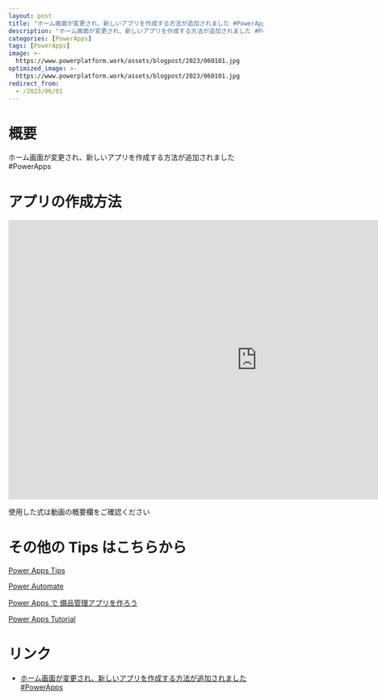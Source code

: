 ```yaml
---
layout: post
title: "ホーム画面が変更され、新しいアプリを作成する方法が追加されました #PowerApps"
description: "ホーム画面が変更され、新しいアプリを作成する方法が追加されました #PowerAppsを動画で分かりやすく解説"
categories: [PowerApps]
tags: [PowerApps]
image: >-
  https://www.powerplatform.work/assets/blogpost/2023/060101.jpg
optimized_image: >-
  https://www.powerplatform.work/assets/blogpost/2023/060101.jpg
redirect_from:
  - /2023/06/01
---
```



#  概要

ホーム画面が変更され、新しいアプリを作成する方法が追加されました #PowerApps


# アプリの作成方法

<iframe width="983" height="553" src="https://www.youtube.com/embed/0e_O7QXsrHE" title="YouTube video player" frameborder="0" allow="accelerometer; autoplay; clipboard-write; encrypted-media; gyroscope; picture-in-picture" allowfullscreen></iframe>


使用した式は動画の概要欄をご確認ください


# その他の Tips はこちらから

[Power Apps Tips](https://www.youtube.com/watch?v=VrAQf3JQ7yM&list=PLVhFi1fb3DqakSLVMn22DDcySXh9jtzi- )


[Power Automate](https://www.youtube.com/watch?v=-YnJYT0ASEM&list=PLVhFi1fb3Dqbzic6GieqnLFgD3aTj-eHA)


[Power Apps で 備品管理アプリを作ろう](https://www.youtube.com/playlist?list=PLVhFi1fb3DqZM3HKb8Hea6XEL96990Fyn)


[Power Apps Tutorial](https://www.youtube.com/playlist?list=PLVhFi1fb3DqalxpL974VvAJvV4iWoSbe_)


# リンク


- [ホーム画面が変更され、新しいアプリを作成する方法が追加されました #PowerApps](https://www.youtube.com/watch?v=0e_O7QXsrHE)

